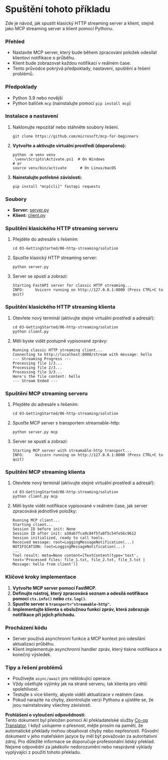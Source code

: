 <!--
CO_OP_TRANSLATOR_METADATA:
{
  "original_hash": "4c4da5949611d91b06d8a5d450aae8d6",
  "translation_date": "2025-07-13T21:22:02+00:00",
  "source_file": "03-GettingStarted/06-http-streaming/solution/python/README.md",
  "language_code": "cs"
}
-->
# Spuštění tohoto příkladu

Zde je návod, jak spustit klasický HTTP streaming server a klient, stejně jako MCP streaming server a klient pomocí Pythonu.

### Přehled

- Nastavíte MCP server, který bude během zpracování položek odesílat klientovi notifikace o průběhu.
- Klient bude zobrazovat každou notifikaci v reálném čase.
- Tento průvodce pokrývá předpoklady, nastavení, spuštění a řešení problémů.

### Předpoklady

- Python 3.9 nebo novější
- Python balíček `mcp` (nainstalujte pomocí `pip install mcp`)

### Instalace a nastavení

1. Naklonujte repozitář nebo stáhněte soubory řešení.

   ```pwsh
   git clone https://github.com/microsoft/mcp-for-beginners
   ```

1. **Vytvořte a aktivujte virtuální prostředí (doporučeno):**

   ```pwsh
   python -m venv venv
   .\venv\Scripts\Activate.ps1  # On Windows
   # or
   source venv/bin/activate      # On Linux/macOS
   ```

1. **Nainstalujte potřebné závislosti:**

   ```pwsh
   pip install "mcp[cli]" fastapi requests
   ```

### Soubory

- **Server:** [server.py](../../../../../../03-GettingStarted/06-http-streaming/solution/python/server.py)
- **Klient:** [client.py](../../../../../../03-GettingStarted/06-http-streaming/solution/python/client.py)

### Spuštění klasického HTTP streaming serveru

1. Přejděte do adresáře s řešením:

   ```pwsh
   cd 03-GettingStarted/06-http-streaming/solution
   ```

2. Spusťte klasický HTTP streaming server:

   ```pwsh
   python server.py
   ```

3. Server se spustí a zobrazí:

   ```
   Starting FastAPI server for classic HTTP streaming...
   INFO:     Uvicorn running on http://127.0.0.1:8000 (Press CTRL+C to quit)
   ```

### Spuštění klasického HTTP streaming klienta

1. Otevřete nový terminál (aktivujte stejné virtuální prostředí a adresář):

   ```pwsh
   cd 03-GettingStarted/06-http-streaming/solution
   python client.py
   ```

2. Měli byste vidět postupně vypisované zprávy:

   ```text
   Running classic HTTP streaming client...
   Connecting to http://localhost:8000/stream with message: hello
   --- Streaming Progress ---
   Processing file 1/3...
   Processing file 2/3...
   Processing file 3/3...
   Here's the file content: hello
   --- Stream Ended ---
   ```

### Spuštění MCP streaming serveru

1. Přejděte do adresáře s řešením:
   ```pwsh
   cd 03-GettingStarted/06-http-streaming/solution
   ```
2. Spusťte MCP server s transportem streamable-http:
   ```pwsh
   python server.py mcp
   ```
3. Server se spustí a zobrazí:
   ```
   Starting MCP server with streamable-http transport...
   INFO:     Uvicorn running on http://127.0.0.1:8000 (Press CTRL+C to quit)
   ```

### Spuštění MCP streaming klienta

1. Otevřete nový terminál (aktivujte stejné virtuální prostředí a adresář):
   ```pwsh
   cd 03-GettingStarted/06-http-streaming/solution
   python client.py mcp
   ```
2. Měli byste vidět notifikace vypisované v reálném čase, jak server zpracovává jednotlivé položky:
   ```
   Running MCP client...
   Starting client...
   Session ID before init: None
   Session ID after init: a30ab7fca9c84f5fa8f5c54fe56c9612
   Session initialized, ready to call tools.
   Received message: root=LoggingMessageNotification(...)
   NOTIFICATION: root=LoggingMessageNotification(...)
   ...
   Tool result: meta=None content=[TextContent(type='text', text='Processed files: file_1.txt, file_2.txt, file_3.txt | Message: hello from client')]
   ```

### Klíčové kroky implementace

1. **Vytvořte MCP server pomocí FastMCP.**
2. **Definujte nástroj, který zpracovává seznam a odesílá notifikace pomocí `ctx.info()` nebo `ctx.log()`.**
3. **Spusťte server s `transport="streamable-http"`.**
4. **Implementujte klienta s obslužnou funkcí zpráv, která zobrazuje notifikace při jejich příchodu.**

### Procházení kódu
- Server používá asynchronní funkce a MCP kontext pro odesílání aktualizací průběhu.
- Klient implementuje asynchronní handler zpráv, který tiskne notifikace a konečný výsledek.

### Tipy a řešení problémů

- Používejte `async/await` pro neblokující operace.
- Vždy ošetřujte výjimky jak na straně serveru, tak klienta pro větší spolehlivost.
- Testujte s více klienty, abyste viděli aktualizace v reálném čase.
- Pokud narazíte na chyby, zkontrolujte verzi Pythonu a ujistěte se, že jsou nainstalovány všechny závislosti.

**Prohlášení o vyloučení odpovědnosti**:  
Tento dokument byl přeložen pomocí AI překladatelské služby [Co-op Translator](https://github.com/Azure/co-op-translator). I když usilujeme o přesnost, mějte prosím na paměti, že automatické překlady mohou obsahovat chyby nebo nepřesnosti. Původní dokument v jeho mateřském jazyce by měl být považován za autoritativní zdroj. Pro důležité informace se doporučuje profesionální lidský překlad. Nejsme odpovědní za jakékoliv nedorozumění nebo nesprávné výklady vyplývající z použití tohoto překladu.